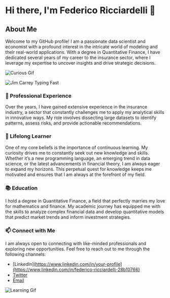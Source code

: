 # Hi there, I'm Federico Ricciardelli 👋

## About Me

Welcome to my GitHub profile! I am a passionate data scientist and economist with a profound interest in the intricate world of modeling and their real-world applications. With a degree in Quantitative Finance, I have dedicated several years of my career to the insurance sector, where I leverage my expertise to uncover insights and drive strategic decisions.

![Curious Gif](https://media.giphy.com/media/l41lVSYAXlE5Y2u3O/giphy.gif)

![Jim Carrey Typing Fast](https://giphy.com/gifs/fast-typing-bruce-almighty-jim-carrey-3oKIPsx2VAYAgEHC12)


### 💼 Professional Experience

Over the years, I have gained extensive experience in the insurance industry, a sector that constantly challenges me to apply my analytical skills in innovative ways. My role involves dissecting large datasets to identify patterns, assess risks, and provide actionable recommendations.

### 🌱 Lifelong Learner

One of my core beliefs is the importance of continuous learning. My curiosity drives me to constantly seek out new knowledge and skills. Whether it’s a new programming language, an emerging trend in data science, or the latest advancements in financial theory, I am always eager to expand my horizons. This perpetual quest for knowledge keeps me motivated and ensures that I am always at the forefront of my field.

### 📚 Education

I hold a degree in Quantitative Finance, a field that perfectly marries my love for mathematics and finance. My academic journey has equipped me with the skills to analyze complex financial data and develop quantitative models that predict market trends and inform investment strategies.

### 📫 Connect with Me

I am always open to connecting with like-minded professionals and exploring new opportunities. Feel free to reach out to me through the following channels:
- [LinkedIn](https://www.linkedin.com/in/your-profile](https://www.linkedin.com/in/federico-ricciardelli-28b10766)
- [Twitter](https://twitter.com/your-profile)
- [Email](mailto:your.email@example.com)

![Learning Gif](https://media.giphy.com/media/3o7aTskHEUdgCQAXde/giphy.gif)
